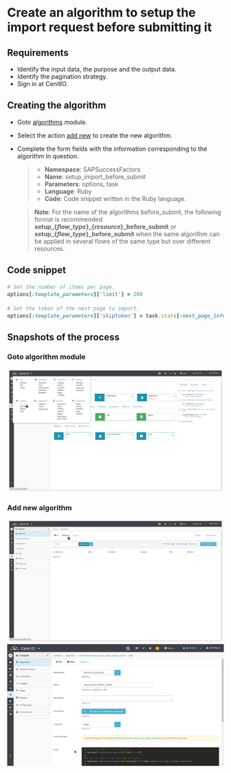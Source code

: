 # Create an algorithm to setup the import request before submitting it

## Requirements

* Identify the input data, the purpose and the output data.[<i class="fa fa-external-link" aria-hidden="true"></i>](https://cenit-io.github.io/docs/#/algorithms?id=algorithm39s-attributes)
* Identify the pagination strategy.[<i class="fa fa-external-link" aria-hidden="true"></i>](https://help.sap.com/viewer/d599f15995d348a1b45ba5603e2aba9b/2111/en-US/5c8bca0af1654b05a83193b2922dcee2.html)
* Sign in at CenitIO.[<i class="fa fa-external-link" aria-hidden="true"></i>](https://cenit.io/users/sign_in)

## Creating the algorithm

* Goto [algorithms](https://cenit.io/algorithm) module.
* Select the action [add new](https://cenit.io/algorithm/new) to create the new algorithm.
* Complete the form fields with the information corresponding to the algorithm in question.

    >- **Namespace**: SAPSuccessFactors
    >- **Name**: setup_import_before_submit
    >- **Parameters**: options, task
    >- **Language**: Ruby
    >- **Code**: Code snippet written in the Ruby language.

    > **Note**: For the name of the algorithms before_submit, the following format is recommended **setup_{*flow_type*}_{*resource*}_before_submit** or **setup_{*flow_type*}_before_submit** when the same algorithm can be applied in several flows of the same type but over different resources.

## Code snippet

```ruby
# Set the number of items per page.
options[:template_parameters]['limit'] = 200

# Set the token of the next page to import.
options[:template_parameters]['skiptoken'] = task.state[:next_page_info][:skiptoken] unless task.state[:next_page_info].blank?
```

## Snapshots of the process

### Goto algorithm module

   ![](../assets/snapshots/common-algs/snapshots-001.png)
    
### Add new algorithm

   ![](../assets/snapshots/common-algs/snapshots-002.png)
   ![](../assets/snapshots/sap-sf-algs/snapshots-003.png)
